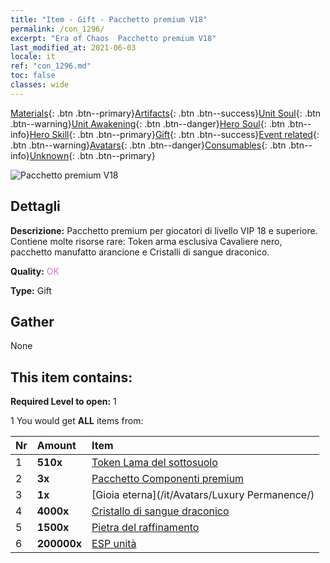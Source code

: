 ```yaml
---
title: "Item - Gift - Pacchetto premium V18"
permalink: /con_1296/
excerpt: "Era of Chaos  Pacchetto premium V18"
last_modified_at: 2021-06-03
locale: it
ref: "con_1296.md"
toc: false
classes: wide
---
```

 [Materials](/ItemsIT/){: .btn .btn--primary}[Artifacts](/ItemsIT/Artifacts/){: .btn .btn--success}[Unit Soul](/ItemsIT/UnitSoul/){: .btn .btn--warning}[Unit Awakening](/ItemsIT/UnitAwakening/){: .btn .btn--danger}[Hero Soul](/ItemsIT/HeroSoul/){: .btn .btn--info}[Hero Skill](/ItemsIT/HeroSkill/){: .btn .btn--primary}[Gift](/ItemsIT/Gift/){: .btn .btn--success}[Event related](/ItemsIT/Events/){: .btn .btn--warning}[Avatars](/ItemsIT/Avatars/){: .btn .btn--danger}[Consumables](/ItemsIT/Consumables/){: .btn .btn--info}[Unknown](/ItemsIT/Unknown/){: .btn .btn--primary}

 ![Pacchetto premium V18](/images/t/i_905001.png)

## Dettagli
 **Descrizione:** Pacchetto premium per giocatori di livello VIP 18 e superiore. Contiene molte risorse rare: Token arma esclusiva Cavaliere nero, pacchetto manufatto arancione e Cristalli di sangue draconico.

 **Quality:** <span style="color: #DA70D6">OK</span>

 **Type:** Gift

## Gather

  None

## This item contains:

 **Required Level to open:** 1

 1 You would get **ALL** items  from:

  | Nr | Amount |     Item    |
  |:---|:-------|:------------|
  | 1 |  **510x** | [Token Lama del sottosuolo](/ItemsIT/con_979/) |  | 
  | 2 |  **3x** | [Pacchetto Componenti premium](/ItemsIT/con_1363/) |  | 
  | 3 |  **1x** | [Gioia eterna](/it/Avatars/Luxury Permanence/) |  | 
  | 4 |  **4000x** | [Cristallo di sangue draconico](/ItemsIT/con_879/) |  | 
  | 5 |  **1500x** | [Pietra del raffinamento](/ItemsIT/con_814/) |  | 
  | 6 |  **200000x** | [ESP unità](/ItemsIT/con_902/) |  | 

